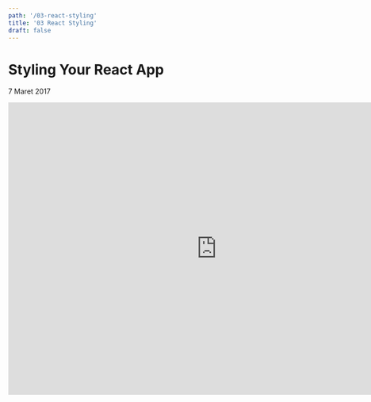 ```yaml
---
path: '/03-react-styling'
title: '03 React Styling'
draft: false
---
```


# Styling Your React App
7 Maret 2017

<iframe width="840" height="590" src="https://www.youtube.com/embed/OsExRKL8isA?rel=0" frameborder="0" allowfullscreen></iframe>
